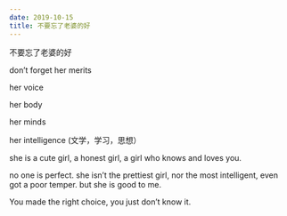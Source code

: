 ```yaml
---
date: 2019-10-15
title: 不要忘了老婆的好
---
```

不要忘了老婆的好

don’t forget her merits

her voice

her body

her minds

her intelligence (文学，学习，思想）

she is a cute girl, a honest girl, a girl who knows and loves you.

no one is perfect. she isn’t the prettiest girl, nor the most intelligent, even got a poor temper. but she is good to me.

You made the right choice, you just don’t know it.
